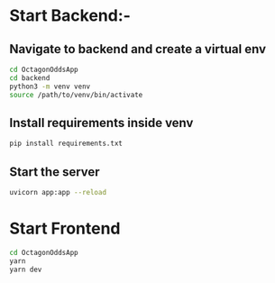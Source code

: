 # Start Backend:-
## Navigate to backend and create a virtual env
```bash
cd OctagonOddsApp
cd backend
python3 -m venv venv
source /path/to/venv/bin/activate
```
## Install requirements inside venv
```bash
pip install requirements.txt
```
## Start the server
```bash
uvicorn app:app --reload
```

# Start Frontend
```bash
cd OctagonOddsApp
yarn 
yarn dev
```
 

